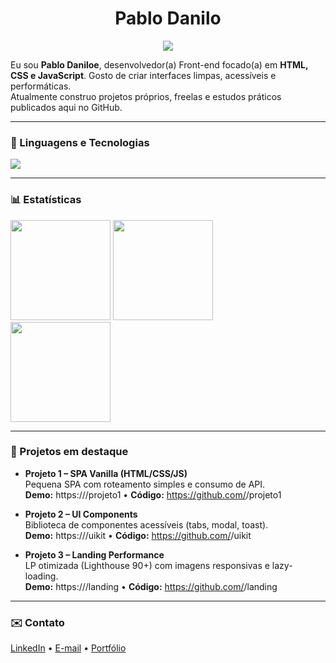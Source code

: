 
<h1 align="center">Pablo Danilo</h1>

<p align="center">
  <img src="https://img.shields.io/badge/Desenvolvedor(a)-Front%20End-0A66C2?style=for-the-badge" />
</p>

Eu sou <b>Pablo Daniloe</b>, desenvolvedor(a) Front-end focado(a) em **HTML, CSS e JavaScript**. 
Gosto de criar interfaces limpas, acessíveis e performáticas.  
Atualmente construo projetos próprios, freelas e estudos práticos publicados aqui no GitHub.
  
---

### 🔧 Linguagens e Tecnologias
<p>
  <img src="https://skillicons.dev/icons?i=html,css,js,ts,react,vite,tailwind,sass,figma,git,github" />
</p>

---

### 📊 Estatísticas
<div align="left">

<!-- Cards principais -->
<img height="160" src="https://github-readme-stats.vercel.app/api?username=<seu-usuario>&show_icons=true&theme=tokyonight&hide_title=true&include_all_commits=true" />
<img height="160" src="https://github-readme-stats.vercel.app/api/top-langs/?username=<seu-usuario>&layout=compact&theme=tokyonight&langs_count=8" />

<!-- Streak -->
<br/>
<img height="160" src="https://streak-stats.demolab.com?user=<seu-usuario>&theme=tokyonight&hide_border=false" />

</div>

---

### 🚀 Projetos em destaque
- **Projeto 1 – SPA Vanilla (HTML/CSS/JS)**  
  Pequena SPA com roteamento simples e consumo de API.  
  **Demo:** https://<seu-dominio>/projeto1 • **Código:** https://github.com/<seu-usuario>/projeto1

- **Projeto 2 – UI Components**  
  Biblioteca de componentes acessíveis (tabs, modal, toast).  
  **Demo:** https://<seu-dominio>/uikit • **Código:** https://github.com/<seu-usuario>/uikit

- **Projeto 3 – Landing Performance**  
  LP otimizada (Lighthouse 90+) com imagens responsivas e lazy-loading.  
  **Demo:** https://<seu-dominio>/landing • **Código:** https://github.com/<seu-usuario>/landing

---

### ✉️ Contato
[LinkedIn]([https://www.linkedin.com/in/<seu-linkedin>/](https://www.linkedin.com/in/pablo-danilo-974587335/)) • [E-mail](mailto:pablodanilo2007@gmail.com) • [Portfólio](https://<seu-dominio>)
